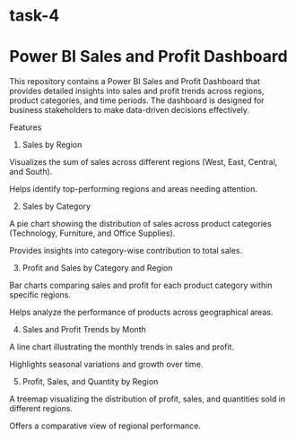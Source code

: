 # task-4
# Power BI Sales and Profit Dashboard
This repository contains a Power BI Sales and Profit Dashboard that provides detailed insights into sales and profit trends across regions, product categories, and time periods. The dashboard is designed for business stakeholders to make data-driven decisions effectively.

Features

1. Sales by Region

Visualizes the sum of sales across different regions (West, East, Central, and South).

Helps identify top-performing regions and areas needing attention.

2. Sales by Category

A pie chart showing the distribution of sales across product categories (Technology, Furniture, and Office Supplies).

Provides insights into category-wise contribution to total sales.

3. Profit and Sales by Category and Region

Bar charts comparing sales and profit for each product category within specific regions.

Helps analyze the performance of products across geographical areas.

4. Sales and Profit Trends by Month

A line chart illustrating the monthly trends in sales and profit.

Highlights seasonal variations and growth over time.

5. Profit, Sales, and Quantity by Region

A treemap visualizing the distribution of profit, sales, and quantities sold in different regions.

Offers a comparative view of regional performance.

